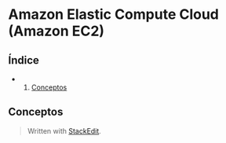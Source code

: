
# Amazon Elastic Compute Cloud (Amazon EC2)

## Índice 
- 1. [Conceptos](#conceptos) 
## Conceptos <a name="conceptos"></a>

> Written with [StackEdit](https://stackedit.io/).
<!--stackedit_data:
eyJoaXN0b3J5IjpbNjM3Mjc3NzI4XX0=
-->